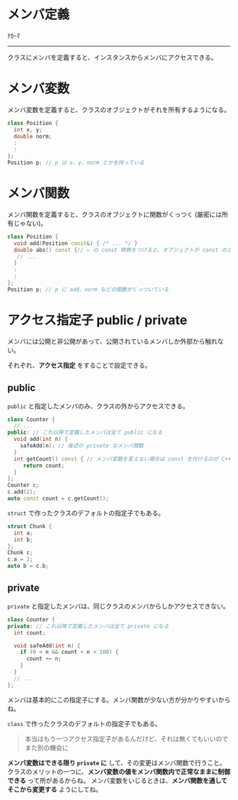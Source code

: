 # メンバ定義

ﾅｶｰﾏ

---

クラスにメンバを定義すると、インスタンスからメンバにアクセスできる。


# メンバ変数

メンバ変数を定義すると、クラスのオブジェクトがそれを所有するようになる。

```cpp
class Position {
  int x, y;
  double norm;
  :
  :
};
Position p; // p は x、y、norm とかを持っている
```


# メンバ関数

メンバ関数を定義すると、クラスのオブジェクトに関数がくっつく (厳密には所有じゃない)。

```cpp
class Position {
  void add(Position const&) { /* ... */ }
  double abs() const {// ← の const 修飾をつけると、オブジェクトが const のときだけ呼び出せる
   // ...
  }
  :
  :
};
Position p; // p に add、norm などの関数がくっついている
```


# アクセス指定子 public / private

メンバには公開と非公開があって、公開されているメンバしか外部から触れない。

それぞれ、**アクセス指定** をすることで設定できる。


## public

`public` と指定したメンバのみ、クラスの外からアクセスできる。

```cpp
class Counter {
  // ...
public: // これ以降で定義したメンバは全て public になる
  void add(int n) {
    safeAdd(n); // 後述の private なメンバ関数
  }
  int getCount() const { // メンバ変数を変えない場合は const を付けるのが C++er
     return count;
  } 
};
Counter c;
c.add(2);
auto const count = c.getCount();
```

`struct` で作ったクラスのデフォルトの指定子でもある。

```cpp
struct Chunk {
  int a;
  int b;
};
Chunk c;
c.a = 2;
auto b = c.b;
```


## private

`private` と指定したメンバは、同じクラスのメンバからしかアクセスできない。

```cpp
class Counter {
private: // これ以降で定義したメンバは全て private になる
  int count;

  void safeAdd(int n) {
    if (0 < n && count + n < 100) {
      count += n;
    }
  }
  // ...
};
```

メンバは基本的にこの指定子にする。メンバ関数が少ない方が分かりやすいからね。

`class` で作ったクラスのデフォルトの指定子でもある。

> 本当はもう一つアクセス指定子があるんだけど、それは無くてもいいのでまた別の機会に

**メンバ変数はできる限り `private` に** して、その変更はメンバ関数で行うこと。
クラスのメリットの一つに、**メンバ変数の値をメンバ関数内で正常なままに制御できる** って所があるからね。
メンバ変数をいじるときは、**メンバ関数を通してそこから変更する** ようにしてね。
